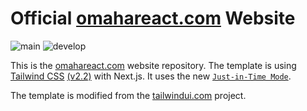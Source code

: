 # Official [omahareact.com](https://www.omahareact.com/) Website

![main](https://github.com/OmahaReact/omahareact.com/actions/workflows/main.yml/badge.svg?branch=main) ![develop](https://github.com/OmahaReact/omahareact.com/actions/workflows/main.yml/badge.svg?branch=develop)

This is the [omahareact.com](https://www.omahareact.com/) website repository. The template is using [Tailwind CSS](https://tailwindcss.com/) [(v2.2)](https://blog.tailwindcss.com/tailwindcss-2-2) with Next.js. It uses the new [`Just-in-Time Mode`](https://tailwindcss.com/docs/just-in-time-mode).

The template is modified from the [tailwindui.com](https://tailwindui.com/) project.
